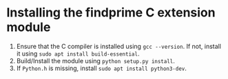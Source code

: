 # Installing the findprime C extension module

1. Ensure that the C compiler is installed using `gcc --version`. If not, install it using `sudo apt install build-essential`.
2. Build/Install the module using `python setup.py install`.
3. If `Python.h` is missing, install `sudo apt install python3-dev`.
